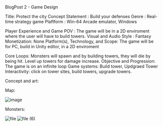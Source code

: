BlogPost 2 - Game Design

Title: Protect the city
Concept Statement : Build your defenses
Genre : Real-time strategy game
Plaftform : Win-64 Arcade emulator, Windows

Player Experience and Game POV : The game will be in a 2D enviroment where the user will have to build towers. 
Visual and Audio Style : Fantasy
Monetization: None
Platform(s), Technology, and Scope: The game will be for PC, build in Unity editor, in a 2D enviroment

Core Loops: Monsters will spawn and by building towers, they will die by being hit. Level up towers for damage increase.
Objective and Progression: The game is on an infinite loop 
Game systems: Build tower, Updgraed Tower
Interactivity: click on tower sites, build towers, upgrade towers.

Concept and art:

Map:

![image](https://github.com/Caticu/GMD-TowerDefense/assets/36474546/17944735-99e3-4f7a-be03-a8966761a545)


Monsters:



![file](https://github.com/Caticu/GMD-TowerDefense/assets/36474546/ab3eea8d-48f3-4ace-9971-fe1c690b476c)
![file (6)](https://github.com/Caticu/GMD-TowerDefense/assets/36474546/8667ef8e-6c1f-43a2-9805-304e905e78ea)
